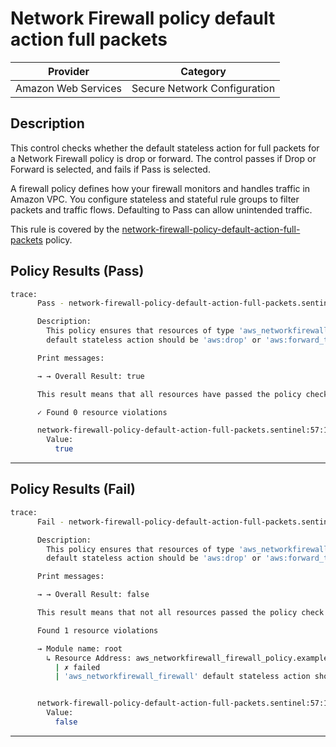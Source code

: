 # Network Firewall policy default action full packets

| Provider            | Category                                         |
|---------------------|--------------------------------------------------|
| Amazon Web Services | Secure Network Configuration                     |

## Description

This control checks whether the default stateless action for full packets for a Network Firewall policy is drop or forward. The control passes if Drop or Forward is selected, and fails if Pass is selected.

A firewall policy defines how your firewall monitors and handles traffic in Amazon VPC. You configure stateless and stateful rule groups to filter packets and traffic flows. Defaulting to Pass can allow unintended traffic.

This rule is covered by the [network-firewall-policy-default-action-full-packets](https://github.com/hashicorp/policy-library-NIST-Policy-Set-for-AWS-Terraform/blob/main/policies/network-firewall/network-firewall-policy-default-action-full-packets.sentinel) policy.

## Policy Results (Pass)
```bash
trace:
      Pass - network-firewall-policy-default-action-full-packets.sentinel

      Description:
        This policy ensures that resources of type 'aws_networkfirewall_firewall_policy' have
        default stateless action should be 'aws:drop' or 'aws:forward_to_sfe' for full packets

      Print messages:

      → → Overall Result: true

      This result means that all resources have passed the policy check for the policy network-firewall-policy-default-action-full-packets.

      ✓ Found 0 resource violations

      network-firewall-policy-default-action-full-packets.sentinel:57:1 - Rule "main"
        Value:
          true
```

---

## Policy Results (Fail)
```bash
trace:
      Fail - network-firewall-policy-default-action-full-packets.sentinel

      Description:
        This policy ensures that resources of type 'aws_networkfirewall_firewall_policy' have
        default stateless action should be 'aws:drop' or 'aws:forward_to_sfe' for full packets

      Print messages:

      → → Overall Result: false

      This result means that not all resources passed the policy check and the protected behavior is not allowed for the policy network-firewall-policy-default-action-full-packets.

      Found 1 resource violations

      → Module name: root
        ↳ Resource Address: aws_networkfirewall_firewall_policy.example
          | ✗ failed
          | 'aws_networkfirewall_firewall' default stateless action should be 'aws:drop' or 'aws:forward_to_sfe'. Refer to https://docs.aws.amazon.com/securityhub/latest/userguide/networkfirewall-controls.html#networkfirewall-4 for more details.


      network-firewall-policy-default-action-full-packets.sentinel:57:1 - Rule "main"
        Value:
          false
```

---